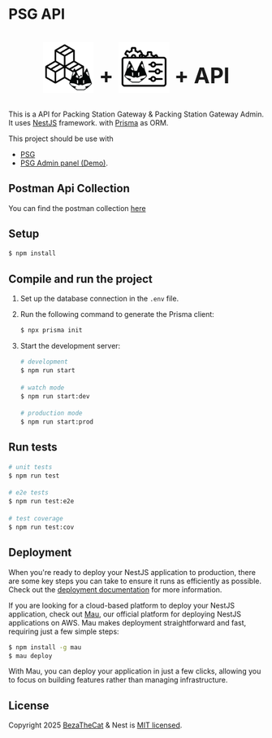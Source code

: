 # PSG API

<div style="display: flex; justify-content: center; align-items: center;">
  <img src="./images/logo2.png" alt="PSG Logo" style="height: 100px;" />
  <h1 style="font-size: 3em; margin-left: 10px;">+</h1>
  <img src="./images/logo.png" alt="PSG Admin Logo" style=" height: 100px; margin-left: 10px;" />
  <h1 style="font-size: 3em; margin-left: 10px;">+ API</h1>
</div>

This is a API for Packing Station Gateway & Packing Station Gateway Admin. It uses [NestJS](https://nestjs.com) framework. with [Prisma](https://www.prisma.io) as ORM.

This project should be use with
- [PSG](https://github.com/beam7894123/gateway-packing-station)
- [PSG Admin panel (Demo)](https://github.com/beam7894123/gateway-packing-station/tree/demo).


## Postman Api Collection
You can find the postman collection [here](/Packing%20Station.postman_collection.json)

## Setup

```bash
$ npm install
```

## Compile and run the project

1. Set up the database connection in the `.env` file.
2. Run the following command to generate the Prisma client:
    ```bash
    $ npx prisma init
    ```

3. Start the development server:
    ```bash
    # development
    $ npm run start

    # watch mode
    $ npm run start:dev

    # production mode
    $ npm run start:prod
    ```


## Run tests

```bash
# unit tests
$ npm run test

# e2e tests
$ npm run test:e2e

# test coverage
$ npm run test:cov
```

## Deployment

When you're ready to deploy your NestJS application to production, there are some key steps you can take to ensure it runs as efficiently as possible. Check out the [deployment documentation](https://docs.nestjs.com/deployment) for more information.

If you are looking for a cloud-based platform to deploy your NestJS application, check out [Mau](https://mau.nestjs.com), our official platform for deploying NestJS applications on AWS. Mau makes deployment straightforward and fast, requiring just a few simple steps:

```bash
$ npm install -g mau
$ mau deploy
```

With Mau, you can deploy your application in just a few clicks, allowing you to focus on building features rather than managing infrastructure.

## License
Copyright 2025 [BezaTheCat](https://bezathecat.com) & Nest is [MIT licensed](/LICENSE).
